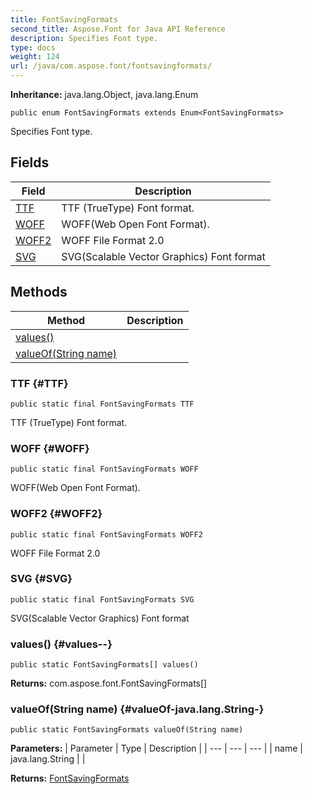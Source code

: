 ```yaml
---
title: FontSavingFormats
second_title: Aspose.Font for Java API Reference
description: Specifies Font type.
type: docs
weight: 124
url: /java/com.aspose.font/fontsavingformats/
---
```

**Inheritance:**
java.lang.Object, java.lang.Enum
```
public enum FontSavingFormats extends Enum<FontSavingFormats>
```

Specifies Font type.
## Fields

| Field | Description |
| --- | --- |
| [TTF](#TTF) | TTF (TrueType) Font format. |
| [WOFF](#WOFF) | WOFF(Web Open Font Format). |
| [WOFF2](#WOFF2) | WOFF File Format 2.0 |
| [SVG](#SVG) | SVG(Scalable Vector Graphics) Font format |
## Methods

| Method | Description |
| --- | --- |
| [values()](#values--) |  |
| [valueOf(String name)](#valueOf-java.lang.String-) |  |
### TTF {#TTF}
```
public static final FontSavingFormats TTF
```


TTF (TrueType) Font format.

### WOFF {#WOFF}
```
public static final FontSavingFormats WOFF
```


WOFF(Web Open Font Format).

### WOFF2 {#WOFF2}
```
public static final FontSavingFormats WOFF2
```


WOFF File Format 2.0

### SVG {#SVG}
```
public static final FontSavingFormats SVG
```


SVG(Scalable Vector Graphics) Font format

### values() {#values--}
```
public static FontSavingFormats[] values()
```




**Returns:**
com.aspose.font.FontSavingFormats[]
### valueOf(String name) {#valueOf-java.lang.String-}
```
public static FontSavingFormats valueOf(String name)
```




**Parameters:**
| Parameter | Type | Description |
| --- | --- | --- |
| name | java.lang.String |  |

**Returns:**
[FontSavingFormats](../../com.aspose.font/fontsavingformats)
